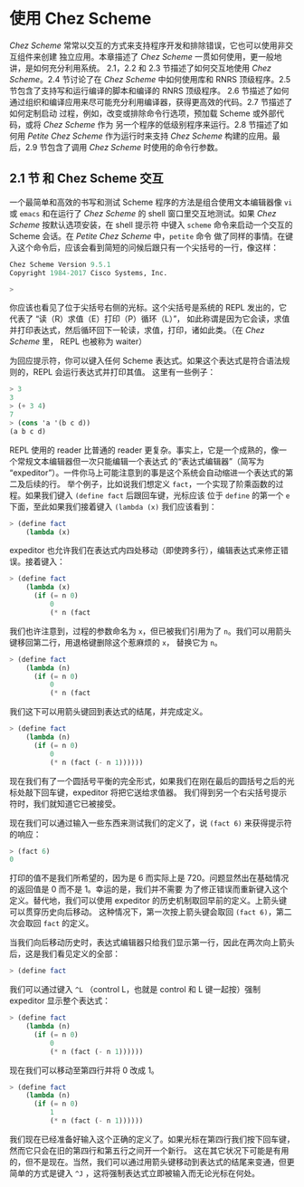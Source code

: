 # 使用 Chez Scheme

_Chez Scheme_ 常常以交互的方式来支持程序开发和排除错误，它也可以使用非交互组件来创建
独立应用。本章描述了 _Chez Scheme_ 一贯如何使用，更一般地讲，是如何充分利用系统。
2.1，2.2 和 2.3 节描述了如何交互地使用 _Chez Scheme_。2.4 节讨论了在 _Chez Scheme_
 中如何使用库和 RNRS 顶级程序。2.5 节包含了支持写和运行编译的脚本和编译的 RNRS 顶级程序。
2.6 节描述了如何通过组织和编译应用来尽可能充分利用编译器，获得更高效的代码。2.7 节描述了如何定制启动
过程，例如，改变或排除命令行选项，预加载 Scheme 或外部代码，或将 _Chez Scheme_ 作为
另一个程序的低级别程序来运行。2.8 节描述了如何用 _Petite Chez Scheme_ 作为运行时来支持
 _Chez Scheme_ 构建的应用。最后，2.9 节包含了调用 _Chez Scheme_ 时使用的命令行参数。

## 2.1 节 和 Chez Scheme 交互

一个最简单和高效的书写和测试 Scheme 程序的方法是组合使用文本编辑器像 `vi` 或 `emacs` 和在运行了
 _Chez Scheme_ 的 shell 窗口里交互地测试。如果 _Chez Scheme_ 按默认选项安装，在 shell 提示符
中键入 `scheme` 命令来启动一个交互的 Scheme 会话。在 _Petite Chez Scheme_ 中，`petite` 命令
做了同样的事情。在键入这个命令后，应该会看到简短的问候后跟只有一个尖括号的一行，像这样：

```scheme
Chez Scheme Version 9.5.1
Copyright 1984-2017 Cisco Systems, Inc.  

>
```

你应该也看见了位于尖括号右侧的光标。这个尖括号是系统的 REPL 发出的，它代表了 “读（R）求值（E）打印（P）循环（L）”，
如此称谓是因为它会读，求值并打印表达式，然后循环回下一轮读，求值，打印，诸如此类。（在 _Chez Scheme_ 里，
 REPL 也被称为 waiter）

为回应提示符，你可以键入任何 Scheme 表达式。如果这个表达式是符合语法规则的，REPL 会运行表达式并打印其值。
这里有一些例子：

```scheme
> 3
3
> (+ 3 4)
7
> (cons 'a '(b c d))
(a b c d)
```

REPL 使用的 reader 比普通的 reader 更复杂。事实上，它是一个成熟的，像一个常规文本编辑器但一次只能编辑一个表达式
的“表达式编辑器”（简写为 “expeditor”）。一件你马上可能注意到的事是这个系统会自动缩进一个表达式的第二及后续的行。
举个例子，比如说我们想定义 `fact`，一个实现了阶乘函数的过程。如果我们键入 `(define fact` 后跟回车键，光标应该
位于 `define` 的第一个 `e` 下面，至此如果我们接着键入 `(lambda (x)` 我们应该看到：

```scheme
> (define fact
    (lambda (x)
```

expeditor 也允许我们在表达式内四处移动（即使跨多行），编辑表达式来修正错误。接着键入：

```scheme
> (define fact
    (lambda (x)
      (if (= n 0)
          0
          (* n (fact
```

我们也许注意到，过程的参数命名为 `x`，但已被我们引用为了 `n`。我们可以用箭头键移回第二行，用退格键删除这个惹麻烦的 `x`，
替换它为 `n`。

```scheme
> (define fact
    (lambda (n)
      (if (= n 0)
          0
          (* n (fact
```

我们这下可以用箭头键回到表达式的结尾，并完成定义。

```scheme
> (define fact
    (lambda (n)
      (if (= n 0)
          0
          (* n (fact (- n 1))))))
```

现在我们有了一个圆括号平衡的完全形式，如果我们在刚在最后的圆括号之后的光标处敲下回车键，expeditor 将把它送给求值器。
我们得到另一个右尖括号提示符时，我们就知道它已被接受。

现在我们可以通过输入一些东西来测试我们的定义了，说 `(fact 6)` 来获得提示符的响应：

```scheme
> (fact 6)
0
```

打印的值不是我们所希望的，因为是 6 而实际上是 720。问题显然出在基础情况的返回值是 0 而不是 1。幸运的是，我们并不需要
为了修正错误而重新键入这个定义。替代地，我们可以使用 expeditor 的历史机制取回早前的定义。上箭头键可以贯穿历史向后移动。
这种情况下，第一次按上箭头键会取回 `(fact 6)`，第二次会取回 `fact` 的定义。

当我们向后移动历史时，表达式编辑器只给我们显示第一行，因此在两次向上箭头后，这是我们看见定义的全部：

```scheme
> (define fact
```

我们可以通过键入 `^L` （control L，也就是 control 和 L 键一起按）强制 expeditor 显示整个表达式：

```scheme
> (define fact
    (lambda (n)
      (if (= n 0)
          0
          (* n (fact (- n 1))))))
```

现在我们可以移动至第四行并将 0 改成 1。

```scheme
> (define fact
    (lambda (n)
      (if (= n 0)
          1
          (* n (fact (- n 1))))))
```

我们现在已经准备好输入这个正确的定义了。如果光标在第四行我们按下回车键，然而它只会在旧的第四行和第五行之间开一个新行。
这在其它状况下可能是有用的，但不是现在。当然，我们可以通过用箭头键移动到表达式的结尾来变通，但更简单的方式是键入 `^J`
 ，这将强制表达式立即被输入而无论光标在何处。

